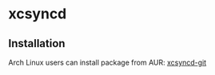 # xcsyncd

## Installation

Arch Linux users can install package from AUR:
[xcsyncd-git](https://aur.archlinux.org/packages/xcsyncd-git)
